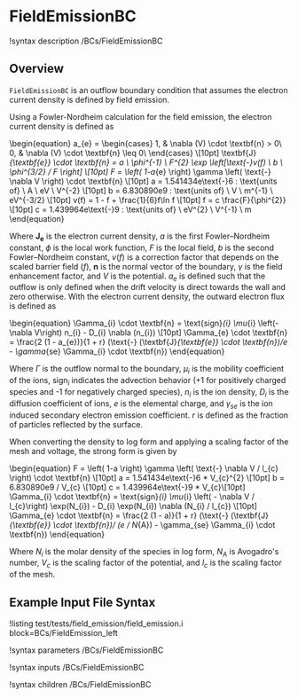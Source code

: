 # FieldEmissionBC

!syntax description /BCs/FieldEmissionBC

## Overview

`FieldEmissionBC` is an outflow boundary condition that assumes the electron current density is defined by field emission.

Using a Fowler-Nordheim calculation for the field emission, the electron current density is defined as

\begin{equation}
a_{e} =
\begin{cases}
1, & \nabla (V) \cdot \textbf{n} > 0\\
0, & \nabla (V) \cdot \textbf{n} \leq 0\\
\end{cases} \\[10pt]
\textbf{J}_{\textbf{e}} \cdot \textbf{n} = a \ \phi^{-1} \ F^{2} \exp \left[\text{-}v(f) \ b \ \phi^{3/2} / F \right] \\[10pt]
F =  \left( 1-a_{e} \right) \gamma \left( \text{-} \nabla V \right) \cdot \textbf{n}  \\[10pt]
a = 1.541434e\text{-}6 : \text{units of} \ A \ eV \ V^{-2} \\[10pt]
b = 6.830890e9 : \text{units of}  \ V \ m^{-1} \ eV^{-3/2} \\[10pt]
v(f) = 1 - f + \frac{1}{6}f\ln f \\[10pt]
f = c \frac{F}{\phi^{2}} \\[10pt]
c = 1.439964e\text{-}9 : \text{units of} \ eV^{2} \ V^{-1} \ m
\end{equation}

Where $\textbf{J}_{\textbf{e}}$ is the electron current density, $a$ is the first Fowler–Nordheim constant, $\phi$ is the local work function, $F$ is the local field, $b$ is the second Fowler–Nordheim constant, $v(f)$ is a correction factor that depends on the scaled barrier field ($f$), $\textbf{n}$ is the normal vector of the boundary, $\gamma$ is the field enhancement factor, and $V$ is the potential. $a_{e}$ is defined such that the outflow is only defined when the drift velocity is direct towards the wall and zero otherwise. With the electron current density, the outward electron flux is defined as

\begin{equation}
\Gamma_{i} \cdot \textbf{n}  = \text{sign}_{i} \mu_{i} \left(- \nabla V\right) n_{i} - D_{i} \nabla (n_{i}) \\[10pt]
\Gamma_{e} \cdot \textbf{n}  = \frac{2 (1 - a_{e})}{1 + r} (\text{-} (\textbf{J}_{\textbf{e}} \cdot \textbf{n})/e - \gamma_{se} \Gamma_{i} \cdot \textbf{n})
\end{equation}

Where $\Gamma$ is the outflow normal to the boundary, $\mu_{i}$ is the mobility coefficient of the ions, $\text{sign}_{i}$ indicates the advection behavior ($\text{+}1$ for positively charged species and $\text{-}1$ for negatively charged species), $n_{i}$ is the ion density, $D_{i}$ is the diffusion coefficient of ions, $e$ is the elemental charge, and $\gamma_{se}$ is the ion induced secondary electron emission coefficient. $r$ is defined as the fraction of particles reflected by the surface.

When converting the density to log form and applying a scaling factor of the mesh and voltage, the strong form is given by


\begin{equation}
F =  \left( 1-a \right) \gamma \left( \text{-} \nabla V / l_{c} \right) \cdot \textbf{n}  \\[10pt]
a = 1.541434e\text{-}6 * V_{c}^{2} \\[10pt]
b = 6.830890e9 / V_{c} \\[10pt]
c = 1.439964e\text{-}9 * V_{c}\\[10pt]
\Gamma_{i} \cdot \textbf{n}  = \text{sign}_{i} \mu_{i} \left( - \nabla V / l_{c}\right) \exp(N_{i}) - D_{i} \exp(N_{i}) \nabla (N_{i} / l_{c}) \\[10pt]
\Gamma_{e} \cdot \textbf{n}  = \frac{2 (1 - a)}{1 + r} (\text{-} (\textbf{J}_{\textbf{e}} \cdot \textbf{n})/ (e / N_{A}) - \gamma_{se} \Gamma_{i} \cdot \textbf{n})
\end{equation}

Where $N_{i}$ is the molar density of the species in log form, $N_{A}$ is Avogadro's number, $V_{c}$ is the scaling factor of the potential, and $l_{c}$ is the scaling factor of the mesh.

## Example Input File Syntax


!listing test/tests/field_emission/field_emission.i block=BCs/FieldEmission_left


!syntax parameters /BCs/FieldEmissionBC

!syntax inputs /BCs/FieldEmissionBC

!syntax children /BCs/FieldEmissionBC
